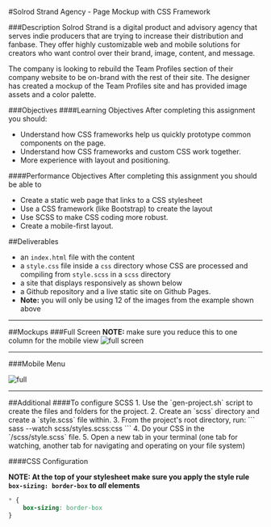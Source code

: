 #Solrod Strand Agency - Page Mockup with CSS Framework

###Description
Solrod Strand is a digital product and advisory agency that serves indie producers that are trying to increase their distribution and fanbase. They offer highly customizable web and mobile solutions for creators who want control over their brand, image, content, and message. 

The company is looking to rebuild the Team Profiles section of their company website to be on-brand with the rest of their site. The designer has created a mockup of the Team Profiles site and has provided image assets and a color palette. 

###Objectives
####Learning Objectives
After completing this assignment you should:
- Understand how CSS frameworks help us quickly prototype common components on the page.
- Understand how CSS frameworks and custom CSS work together.
- More experience with layout and positioning.

####Performance Objectives
After completing this assignment you should be able to
- Create a static web page that links to a CSS stylesheet
- Use a CSS framework (like Bootstrap) to create the layout
- Use SCSS to make CSS coding more robust.
- Create a mobile-first layout.


##Deliverables 
- an `index.html` file with the content
- a `style.css` file inside a `css` directory whose CSS are processed and compiling from `style.scss` in a `scss` directory
- a site that displays responsively as shown below 
- a Github repository and a live static site on Github Pages. 
- **Note:** you will only be using 12 of the images from the example shown above
<hr>

##Mockups
###Full Screen
**NOTE:** make sure you reduce this to one column for the mobile view
![full screen](https://github.com/t3patterson/TIY-2016-Q3/blob/master/assignments/06-css-frameworks-solrod-strandd/mockup/solrod-landing-full-layout.png)

<hr>
###Mobile Menu

![full](https://github.com/t3patterson/TIY-2016-Q3/blob/master/assignments/mockup/solrod-mobile-menu.gif)

<hr>
##Additional
####To configure SCSS
1. Use the `gen-project.sh` script to create the files and folders for the project. 
2. Create an `scss` directory and create a `style.scss` file within. 
3. From the project's root directory, run: 
  ```
  sass --watch scss/styles.scss:css
  ```
4. Do your CSS in the `/scss/style.scss` file.
5. Open a new tab in your terminal (one tab for watching, another tab for navigating and operating on your file system)

####CSS Configuration

**NOTE: At the top of your stylesheet make sure you apply the style rule `box-sizing: border-box` to *all* elements**

```css
* {
    box-sizing: border-box
}
```